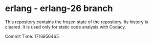 # erlang - erlang-26 branch

This repository contains the frozen state of the repository.
Its history is cleared. It is used only for static code
analysis with Codacy.

Commit Time: 1716956465